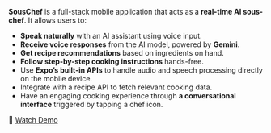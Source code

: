 **SousChef** is a full-stack mobile application that acts as a **real-time AI sous-chef**. It allows users to:

- **Speak naturally** with an AI assistant using voice input.
- **Receive voice responses** from the AI model, powered by **Gemini**.
- **Get recipe recommendations** based on ingredients on hand.
- **Follow step-by-step cooking instructions** hands-free.
- Use **Expo’s built-in APIs** to handle audio and speech processing directly on the mobile device.
- Integrate with a recipe API to fetch relevant cooking data.
- Have an engaging cooking experience through **a conversational interface** triggered by tapping a chef icon.

🎥 [Watch Demo](https://drive.google.com/file/d/1b28eJY8RsijSuI2b7p8ipRrO9q26TuVW/view?usp=sharing)
